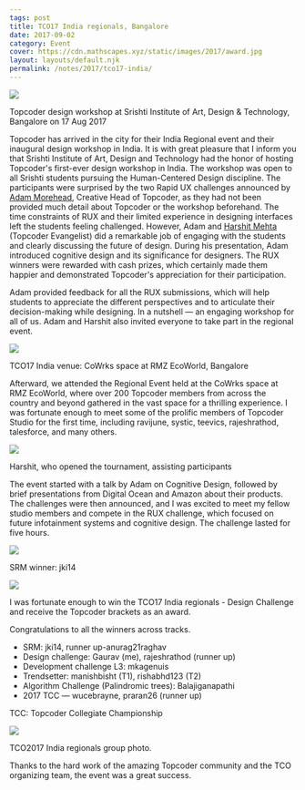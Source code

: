 ```yaml
---
tags: post
title: TCO17 India regionals, Bangalore
date: 2017-09-02
category: Event
cover: https://cdn.mathscapes.xyz/static/images/2017/award.jpg
layout: layouts/default.njk
permalink: /notes/2017/tco17-india/
---
```


<img src="https://cdn.mathscapes.xyz/static/images/2017/workshop.jpg" />

Topcoder design workshop at Srishti Institute of Art, Design & Technology, Bangalore on 17 Aug 2017

Topcoder has arrived in the city for their India Regional event and their inaugural design workshop in India. It is with great pleasure that I inform you that Srishti Institute of Art, Design and Technology had the honor of hosting Topcoder's first-ever design workshop in India. The workshop was open to all Srishti students pursuing the Human-Centered Design discipline. The participants were surprised by the two Rapid UX challenges announced by [Adam Morehead](https://www.linkedin.com/in/adroc/), Creative Head of Topcoder, as they had not been provided much detail about Topcoder or the workshop beforehand. The time constraints of RUX and their limited experience in designing interfaces left the students feeling challenged. However, Adam and [Harshit Mehta](https://www.linkedin.com/in/harshitmehta15) (Topcoder Evangelist) did a remarkable job of engaging with the students and clearly discussing the future of design. During his presentation, Adam introduced cognitive design and its significance for designers. The RUX winners were rewarded with cash prizes, which certainly made them happier and demonstrated Topcoder's appreciation for their participation.

Adam provided feedback for all the RUX submissions, which will help students to appreciate the different perspectives and to articulate their decision-making while designing. In a nutshell — an engaging workshop for all of us. Adam and Harshit also invited everyone to take part in the regional event.

<img src="https://cdn.mathscapes.xyz/static/images/2017/image7.jpg" />

TCO17 India venue: CoWrks space at RMZ EcoWorld, Bangalore

Afterward, we attended the Regional Event held at the CoWrks space at RMZ EcoWorld, where over 200 Topcoder members from across the country and beyond gathered in the vast space for a thrilling experience. I was fortunate enough to meet some of the prolific members of Topcoder Studio for the first time, including ravijune, systic, teevics, rajeshrathod, talesforce, and many others.

<img src="https://cdn.mathscapes.xyz/static/images/2017/image3.jpg" />

Harshit, who opened the tournament, assisting participants

The event started with a talk by Adam on Cognitive Design, followed by brief presentations from Digital Ocean and Amazon about their products. The challenges were then announced, and I was excited to meet my fellow studio members and compete in the RUX challenge, which focused on future infotainment systems and cognitive design. The challenge lasted for five hours.

<img src="https://cdn.mathscapes.xyz/static/images/2017/image12.jpg" />

SRM winner: jki14

<img src="https://cdn.mathscapes.xyz/static/images/2017/award.jpg" />

I was fortunate enough to win the TCO17 India regionals - Design Challenge and receive the Topcoder brackets as an award.

Congratulations to all the winners across tracks.
- SRM: jki14, runner up-anurag21raghav
- Design challenge: Gaurav (me), rajeshrathod (runner up)
- Development challenge L3: mkagenuis
- Trendsetter: manishbisht (T1), rishabhd123 (T2)
- Algorithm Challenge (Palindromic trees): Balajiganapathi
- 2017 TCC — wucebrayne, praran26 (runner up)

TCC: Topcoder Collegiate Championship

<img src="https://cdn.mathscapes.xyz/static/images/2017/group.jpg" />

TCO2017 India regionals group photo.

Thanks to the hard work of the amazing Topcoder community and the TCO organizing team, the event was a great success.